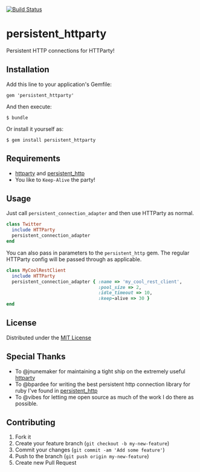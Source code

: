 [![Build Status](https://secure.travis-ci.org/soupmatt/persistent_httparty.png?branch=master)](http://travis-ci.org/soupmatt/persistent_httparty)

# persistent_httparty

Persistent HTTP connections for HTTParty!

## Installation

Add this line to your application's Gemfile:

    gem 'persistent_httparty'

And then execute:

    $ bundle

Or install it yourself as:

    $ gem install persistent_httparty

## Requirements

* [httparty](/jnunemaker/httparty) and [persistent_http](/bpardee/persistent_http)
* You like to `Keep-Alive` the party!

## Usage

Just call `persistent_connection_adapter` and then use HTTParty as
normal.

```ruby
class Twitter
  include HTTParty
  persistent_connection_adapter
end
```

You can also pass in parameters to the `persistent_http` gem. The
regular HTTParty config will be passed through as applicable.

```ruby
class MyCoolRestClient
  include HTTParty
  persistent_connection_adapter { :name => 'my_cool_rest_client',
                                  :pool_size => 2,
                                  :idle_timeout => 10,
                                  :keep-alive => 30 }
end
```

## License

Distributed under the [MIT License](/soupmatt/persistent_httparty/blob/master/LICENSE)

## Special Thanks

* To @jnunemaker for maintaining a tight ship on the extremely useful
[httparty](/jnunemaker/httparty)
* To @bpardee for writing the best persistent http connection library
  for ruby I've found in [persistent_http](/bpardee/persistent_http)
* To @vibes for letting me open source as much of the work I do there
  as possible.

## Contributing

1. Fork it
2. Create your feature branch (`git checkout -b my-new-feature`)
3. Commit your changes (`git commit -am 'Add some feature'`)
4. Push to the branch (`git push origin my-new-feature`)
5. Create new Pull Request
